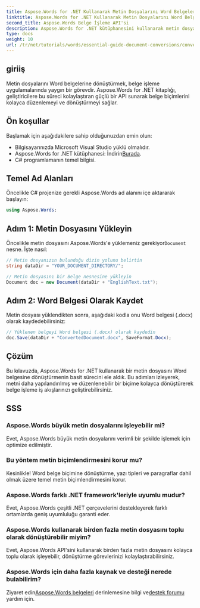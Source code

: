 ```yaml
---
title: Aspose.Words for .NET Kullanarak Metin Dosyalarını Word Belgelerine Dönüştürün
linktitle: Aspose.Words for .NET Kullanarak Metin Dosyalarını Word Belgelerine Dönüştürün
second_title: Aspose.Words Belge İşleme API'si
description: Aspose.Words for .NET kütüphanesini kullanarak metin dosyalarını Word belgelerine nasıl verimli bir şekilde dönüştüreceğinizi öğrenin. Bu adım adım kılavuz ön koşulları ve kod örneklerini kapsar.
type: docs
weight: 10
url: /tr/net/tutorials/words/essential-guide-document-conversions/convert-text-files-to-word-documents/
---
```

## giriiş

Metin dosyalarını Word belgelerine dönüştürmek, belge işleme uygulamalarında yaygın bir görevdir. Aspose.Words for .NET kitaplığı, geliştiricilere bu süreci kolaylaştıran güçlü bir API sunarak belge biçimlerini kolayca düzenlemeyi ve dönüştürmeyi sağlar.

## Ön koşullar

Başlamak için aşağıdakilere sahip olduğunuzdan emin olun:
- Bilgisayarınızda Microsoft Visual Studio yüklü olmalıdır.
-  Aspose.Words for .NET kütüphanesi: İndirin[Burada](https://releases.aspose.com/words/net/).
- C# programlamanın temel bilgisi.

## Temel Ad Alanları

Öncelikle C# projenize gerekli Aspose.Words ad alanını içe aktararak başlayın:

```csharp
using Aspose.Words;
```

## Adım 1: Metin Dosyasını Yükleyin

Öncelikle metin dosyasını Aspose.Words'e yüklemeniz gerekiyor`Document` nesne. İşte nasıl:

```csharp
// Metin dosyanızın bulunduğu dizin yolunu belirtin
string dataDir = "YOUR_DOCUMENT_DIRECTORY/";

// Metin dosyasını bir Belge nesnesine yükleyin
Document doc = new Document(dataDir + "EnglishText.txt");
```

## Adım 2: Word Belgesi Olarak Kaydet

Metin dosyası yüklendikten sonra, aşağıdaki kodla onu Word belgesi (.docx) olarak kaydedebilirsiniz:

```csharp
// Yüklenen belgeyi Word belgesi (.docx) olarak kaydedin
doc.Save(dataDir + "ConvertedDocument.docx", SaveFormat.Docx);
```

## Çözüm

Bu kılavuzda, Aspose.Words for .NET kullanarak bir metin dosyasını Word belgesine dönüştürmenin basit sürecini ele aldık. Bu adımları izleyerek, metni daha yapılandırılmış ve düzenlenebilir bir biçime kolayca dönüştürerek belge işleme iş akışlarınızı geliştirebilirsiniz.

## SSS

### Aspose.Words büyük metin dosyalarını işleyebilir mi?
Evet, Aspose.Words büyük metin dosyalarını verimli bir şekilde işlemek için optimize edilmiştir.

### Bu yöntem metin biçimlendirmesini korur mu?
Kesinlikle! Word belge biçimine dönüştürme, yazı tipleri ve paragraflar dahil olmak üzere temel metin biçimlendirmesini korur.

### Aspose.Words farklı .NET framework'leriyle uyumlu mudur?
Evet, Aspose.Words çeşitli .NET çerçevelerini destekleyerek farklı ortamlarda geniş uyumluluğu garanti eder.

### Aspose.Words kullanarak birden fazla metin dosyasını toplu olarak dönüştürebilir miyim?
Evet, Aspose.Words API'sini kullanarak birden fazla metin dosyasını kolayca toplu olarak işleyebilir, dönüştürme görevlerinizi kolaylaştırabilirsiniz.

### Aspose.Words için daha fazla kaynak ve desteği nerede bulabilirim?
 Ziyaret edin[Aspose.Words belgeleri](https://reference.aspose.com/words/net/) derinlemesine bilgi ve[destek forumu](https://forum.aspose.com/c/words/8) yardım için.